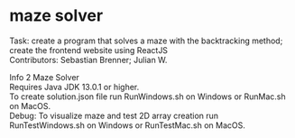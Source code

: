 # maze solver
Task: create a program that solves a maze with the backtracking method; create the frontend website using ReactJS <br />
Contributors: Sebastian Brenner; Julian W. <br />

Info 2 Maze Solver <br />
Requires Java JDK 13.0.1 or higher. <br />
To create solution.json file run RunWindows.sh on Windows or RunMac.sh on MacOS. <br />
Debug: To visualize maze and test 2D array creation run RunTestWindows.sh on Windows or RunTestMac.sh on MacOS. <br />
